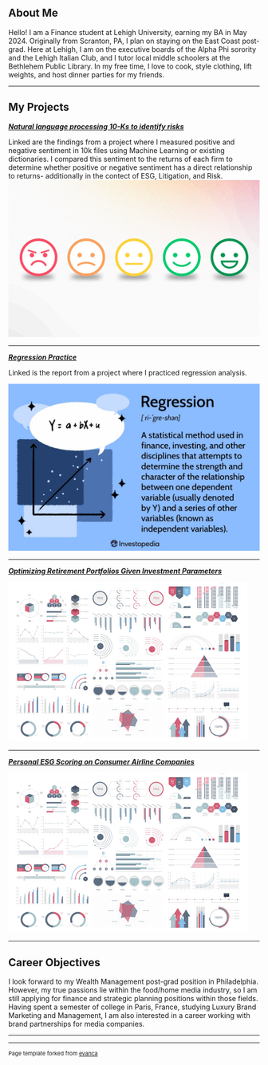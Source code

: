 ## About Me

Hello! I am a Finance student at Lehigh University, earning my BA in May 2024. Originally from Scranton, PA, I plan on staying on the East Coast post-grad. Here at Lehigh, I am on the executive boards of the Alpha Phi sorority and the Lehigh Italian Club, and I tutor local middle schoolers at the Bethlehem Public Library. In my free time, I love to cook, style clothing, lift weights, and host dinner parties for my friends. 

<!-- Upload your own photo and change the path -->

---

## My Projects

<!-- You can link to other websites, PDFs in this repo, and other pages in this repo -->

_**[Natural language processing 10-Ks to identify risks](Report.md)**_

Linked are the findings from a project where I measured positive and negative sentiment in 10k files using Machine Learning or existing dictionaries. I compared this sentiment to the returns of each firm to determine whether positive or negative sentiment has a direct relationship to returns- additionally in the contect of ESG, Litigation, and Risk. 
<img src="images/sentiment.jpg?raw=true"/>

---

_**[Regression Practice](Report.md)**_

Linked is the report from a project where I practiced regression analysis.

<img src="images/regression_image.jpeg?raw=true"/>

---

_**[Optimizing Retirement Portfolios Given Investment Parameters](https://older-smarter-richer.streamlit.app/)**_

<img src="images/dummy_thumbnail.jpg?raw=true"/>

---

_**[Personal ESG Scoring on Consumer Airline Companies](path/to/ESG/presentation.pptx)**_

<img src="images/dummy_thumbnail.jpg?raw=true"/>

---

## Career Objectives

I look forward to my Wealth Management post-grad position in Philadelphia. However, my true passions lie within the food/home media industry, so I am still applying for finance and strategic planning positions within those fields. Having spent a semester of college in Paris, France, studying Luxury Brand Marketing and Management, I am also interested in a career working with brand partnerships for media companies. 

---

---
<p style="font-size:11px">Page template forked from <a href="https://github.com/evanca/quick-portfolio">evanca</a></p>
<!-- Remove above link if you don't want to attibute -->
